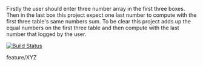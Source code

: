 Firstly the user should enter three number array in the first three boxes.
Then in the last box this project expect one last number to compute with the first three table's same numbers sum.
To be clear this project adds up the equal numbers on the first three table and then compute with the last number that logged by the user. 

[![Build Status](https://app.travis-ci.com/ezgiyazici/First-CI-CD-Project.svg?branch=main)](https://app.travis-ci.com/ezgiyazici/First-CI-CD-Project)

feature/XYZ